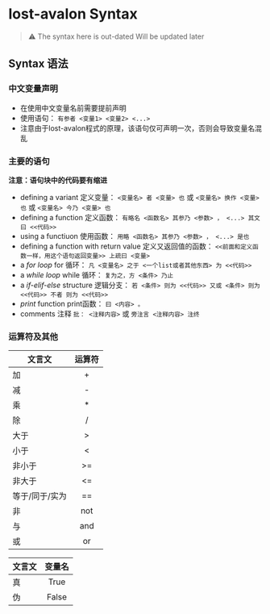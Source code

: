 # lost-avalon Syntax

> ⚠️ The syntax here is out-dated
> Will be updated later

## Syntax 语法

### 中文变量声明

* 在使用中文变量名前需要提前声明
* 使用语句： `有参者 <变量1> <变量2> <...>`
* 注意由于lost-avalon程式的原理，该语句仅可声明一次，否则会导致变量名混乱

### 主要的语句

**注意：语句块中的代码要有缩进**

* defining a variant 定义变量： `<变量名> 者 <变量> 也` 或 `<变量名> 换作 <变量> 也` 或 `<变量名> 今乃 <变量> 也`
* defining a function 定义函数： `有略名 <函数名> 其参乃 <参数> ， <...> 其文曰 <<代码>>`
* using a functiuon 使用函数： `用略 <函数名> 其参乃 <参数> ， <...> 是也`
* defining a function with return value 定义又返回值的函数： `<<前面和定义函数一样，用这个语句返回变量>> 上疏曰 <变量>`
* a *for loop* for 循环： `凡 <变量名> 之于 <一个list或者其他东西> 为 <<代码>>`
* a *while loop* while 循环： `复为之，方 <条件> 乃止`
* a *if-elif-else* structure 逻辑分支： `若 <条件> 则为 <<代码>> 又或 <条件> 则为 <<代码>> 不者 则为 <<代码>>`
* *print* function print函数： `曰 <内容> 。`
* comments 注释 `批： <注释内容>` 或 `旁注言 <注释内容> 注终`

### 运算符及其他

| 文言文         | 运算符 |
| -------------- | :----: |
| 加             |   +    |
| 减             |   -    |
| 乘             |   *    |
| 除             |   /    |
| 大于           |   >    |
| 小于           |   <    |
| 非小于         |   >=   |
| 非大于         |   <=   |
| 等于/同于/实为 |   ==   |
| 非             |  not   |
| 与             |  and   |
| 或             |   or   |

| 文言文 | 变量名 |
| ------ | :----: |
| 真     |  True  |
| 伪     | False  |
